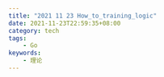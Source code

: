 ```yaml
---
title: "2021 11 23 How_to_training_logic"
date: 2021-11-23T22:59:35+08:00
category: tech
tags:
    - Go
keywords:
    - 理论
---
```

